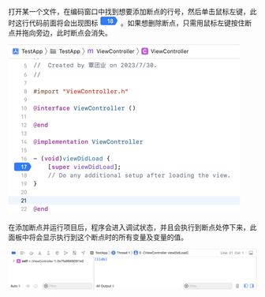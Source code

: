 打开某一个文件，在编码窗口中找到想要添加断点的行号，然后单击鼠标左键，此时这行代码前面将会出现图标 <img src="./images/25.png" style="zoom:50%;" /> 。如果想删除断点，只需用鼠标左键按住断点并拖向旁边，此时断点会消失。

<img src="./images/26.png" alt="26" style="zoom:50%;" />

在添加断点并运行项目后，程序会进入调试状态，并且会执行到断点处停下来，此面板中将会显示执行到这个断点时的所有变量及变量的值。

![27](./images/27.png)